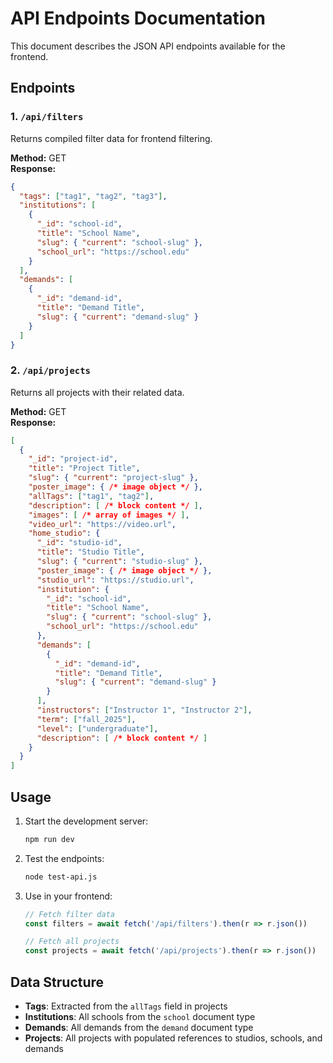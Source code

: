 # API Endpoints Documentation

This document describes the JSON API endpoints available for the frontend.

## Endpoints

### 1. `/api/filters`
Returns compiled filter data for frontend filtering.

**Method:** GET  
**Response:**
```json
{
  "tags": ["tag1", "tag2", "tag3"],
  "institutions": [
    {
      "_id": "school-id",
      "title": "School Name",
      "slug": { "current": "school-slug" },
      "school_url": "https://school.edu"
    }
  ],
  "demands": [
    {
      "_id": "demand-id", 
      "title": "Demand Title",
      "slug": { "current": "demand-slug" }
    }
  ]
}
```

### 2. `/api/projects`
Returns all projects with their related data.

**Method:** GET  
**Response:**
```json
[
  {
    "_id": "project-id",
    "title": "Project Title",
    "slug": { "current": "project-slug" },
    "poster_image": { /* image object */ },
    "allTags": ["tag1", "tag2"],
    "description": [ /* block content */ ],
    "images": [ /* array of images */ ],
    "video_url": "https://video.url",
    "home_studio": {
      "_id": "studio-id",
      "title": "Studio Title",
      "slug": { "current": "studio-slug" },
      "poster_image": { /* image object */ },
      "studio_url": "https://studio.url",
      "institution": {
        "_id": "school-id",
        "title": "School Name",
        "slug": { "current": "school-slug" },
        "school_url": "https://school.edu"
      },
      "demands": [
        {
          "_id": "demand-id",
          "title": "Demand Title", 
          "slug": { "current": "demand-slug" }
        }
      ],
      "instructors": ["Instructor 1", "Instructor 2"],
      "term": ["fall_2025"],
      "level": ["undergraduate"],
      "description": [ /* block content */ ]
    }
  }
]
```

## Usage

1. Start the development server:
   ```bash
   npm run dev
   ```

2. Test the endpoints:
   ```bash
   node test-api.js
   ```

3. Use in your frontend:
   ```javascript
   // Fetch filter data
   const filters = await fetch('/api/filters').then(r => r.json())
   
   // Fetch all projects
   const projects = await fetch('/api/projects').then(r => r.json())
   ```

## Data Structure

- **Tags**: Extracted from the `allTags` field in projects
- **Institutions**: All schools from the `school` document type
- **Demands**: All demands from the `demand` document type
- **Projects**: All projects with populated references to studios, schools, and demands
